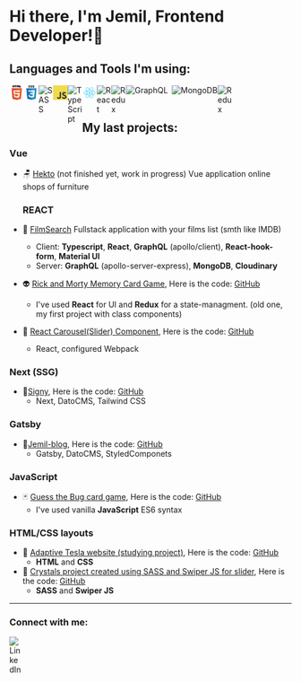 # Hi there, I'm Jemil, Frontend Developer!👋

## Languages and Tools I'm using:

[<img align="left" alt="HTML5" width="26px" src="https://raw.githubusercontent.com/github/explore/80688e429a7d4ef2fca1e82350fe8e3517d3494d/topics/html/html.png" />][siteLayout]
[<img align="left" alt="CSS3" width="26px" src="https://raw.githubusercontent.com/github/explore/80688e429a7d4ef2fca1e82350fe8e3517d3494d/topics/css/css.png" />][siteLayout]
[<img align="left" alt="SASS" width="26px" src="https://cdn3.iconfinder.com/data/icons/logos-and-brands-adobe/512/288_Sass-512.png" />][sassLayout]


[<img align="left" alt="JavaScript" width="26px" src="https://raw.githubusercontent.com/github/explore/80688e429a7d4ef2fca1e82350fe8e3517d3494d/topics/javascript/javascript.png" />][jsProject]
[<img align="left" alt="TypeScript" width="26px" src="https://upload.wikimedia.org/wikipedia/commons/thumb/4/4c/Typescript_logo_2020.svg/2048px-Typescript_logo_2020.svg.png" />][graphql]

[<img align="left" alt="React" width="26px" src="https://raw.githubusercontent.com/github/explore/80688e429a7d4ef2fca1e82350fe8e3517d3494d/topics/react/react.png" />][reactRedux]
[<img align="left" alt="React" width="26px" src="https://upload.wikimedia.org/wikipedia/commons/thumb/9/95/Vue.js_Logo_2.svg/1200px-Vue.js_Logo_2.svg.png" />][vue]

[<img align="left" alt="Redux" width="26px" src="https://cdn.iconscout.com/icon/free/png-512/redux-283024.png" />][reactRedux]

[<img align="left" alt="GraphQL" width="82px" src="https://user-images.githubusercontent.com/60106682/153768624-0965e2e4-96a3-406d-bdf8-7c1fc0d1aed8.png" />][graphql]
[<img align="left" alt="MongoDB" width="82px" src="https://user-images.githubusercontent.com/60106682/153768751-1c5b9f35-e2fa-428f-93e8-b08e4c536b8c.png" />][graphql]
[<img align="left" alt="Redux" width="26px" src="https://user-images.githubusercontent.com/60106682/159565179-de948f73-466c-4aef-801b-62be034aa38e.png" />][gatsby]

<br />
<br />

## My last projects:
  ### Vue
- 🪑 [Hekto](https://jemil-c-137.github.io/hekto/) (not finished yet, work in progress)
   Vue application online shops of furniture

  ### REACT
- 🎥 [FilmSearch](https://github.com/jemil-c-137/filmsearch)
  Fullstack application with your films list (smth like IMDB)
  * Client: **Typescript**, **React**, **GraphQL** (apollo/client), **React-hook-form**, **Material UI**
  * Server: **GraphQL** (apollo-server-express), **MongoDB**, **Cloudinary**
- 👽 [Rick and Morty Memory Card Game](https://codesandbox.io/s/gifted-mclean-ly2mo), Here is the code: [GitHub](https://github.com/jemil-c-137/react-cards)
  * I've used **React** for UI and **Redux** for a state-managment. (old one, my first project with class components)
- 🎠 [React Carousel(Slider) Component](https://jemil-c-137.github.io/carousel/), Here is the code: [GitHub](https://github.com/jemil-c-137/carousel)
  * React, configured Webpack
### Next (SSG)
 - 📝[Signy](https://signy.vercel.app/), Here is the code: [GitHub](https://github.com/jemil-c-137/signy)
   * Next, DatoCMS, Tailwind CSS
### Gatsby
 - 📝[Jemil-blog](https://cosmic-rolypoly-5bbaa3.netlify.app/), Here is the code: [GitHub](https://github.com/jemil-c-137/filmsearch)
   * Gatsby, DatoCMS, StyledComponets
### JavaScript
- 🃏 [Guess the Bug card game](https://codesandbox.io/s/goofy-torvalds-ch1cz), Here is the code: [GitHub](https://github.com/jemil-c-137/Card-Game)
  - I've used vanilla **JavaScript** ES6 syntax
### HTML/CSS layouts
- 🚗 [Adaptive Tesla website (studying project)](https://codesandbox.io/s/gallant-rosalind-v09yh), Here is the code: [GitHub](https://github.com/jemil-c-137/tesla)
  - **HTML** and **CSS**
- 💎 [Crystals project created using SASS and Swiper JS for slider](https://jemil-c-137.github.io), Here is the code: [GitHub](https://github.com/jemil-c-137/crystals)
  - **SASS** and **Swiper JS**
 




---

### Connect with me:

[<img align="left" alt="LinkedIn" width="22px" src="https://cdn.jsdelivr.net/npm/simple-icons@v3/icons/linkedin.svg" />][linkedin]

<br />






[profile]: https://github.com/jemil-c-137
[linkedin]: https://www.linkedin.com/in/jemil-suleimanov-559852116/
[siteLayout]: https://codesandbox.io/s/gallant-rosalind-v09yh
[sassLayout]: https://jemil-c-137.github.io
[jsProject]: https://codesandbox.io/s/goofy-torvalds-ch1cz
[cssplaylist]: https://www.youtube.com/playlist?list=PLkwxH9e_vrALSdvZuEh6gqQdmDoDIoqz4
[reactRedux]: https://codesandbox.io/s/gifted-mclean-ly2mo
[angular]:https://github.com/jemil-c-137/newHack
[graphql]:https://github.com/jemil-c-137/filmsearch
[gatsby]:https://github.com/jemil-c-137/jemil-blog
[vue]:https://github.com/jemil-c-137/hekto
